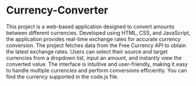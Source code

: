 ﻿# Currency-Converter

This project is a web-based application designed to convert amounts between different currencies. Developed using HTML, CSS, and JavaScript, the application provides real-time exchange rates for accurate currency conversion. The project fetches data from the Free Currency API to obtain the latest exchange rates. Users can select their source and target currencies from a dropdown list, input an amount, and instantly view the converted value. The interface is intuitive and user-friendly, making it easy to handle multiple currencies and perform conversions efficiently.
You can find the currency supported in the code.js file.
